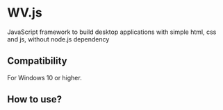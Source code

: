 # WV.js
JavaScript framework to build desktop applications with simple html, css and js, without node.js dependency

## Compatibility

For Windows 10 or higher.

## How to use?
